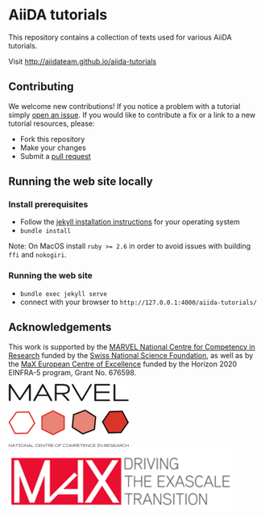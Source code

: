 # AiiDA tutorials

This repository contains a collection of texts used for
various AiiDA tutorials.

Visit http://aiidateam.github.io/aiida-tutorials

## Contributing

We welcome new contributions! If you notice a problem with a tutorial simply [open an issue](https://github.com/aiidateam/aiida-tutorials/issues/new).
If you would like to contribute a fix or a link to a new tutorial resources, please:

 * Fork this repository
 * Make your changes
 * Submit a [pull request](https://github.com/aiidateam/aiida-tutorials/pulls)


## Running the web site locally

### Install prerequisites

- Follow the [jekyll installation instructions](https://jekyllrb.com/docs/installation/) for your operating system
- `bundle install`  

Note: On MacOS install `ruby >= 2.6` in order to avoid issues with building `ffi` and `nokogiri`.

### Running the web site
- `bundle exec jekyll serve`
- connect with your browser to `http://127.0.0.1:4000/aiida-tutorials/`

## Acknowledgements

This work is supported by the [MARVEL National Centre for Competency in Research](<http://nccr-marvel.ch>)
funded by the [Swiss National Science Foundation](<http://www.snf.ch/en>), as well as by the [MaX
European Centre of Excellence](<http://www.max-centre.eu/>) funded by the Horizon 2020 EINFRA-5 program,
Grant No. 676598.

![MARVEL](docs/assets/images/MARVEL.png)
![MaX](docs/assets/images/MaX.png)
